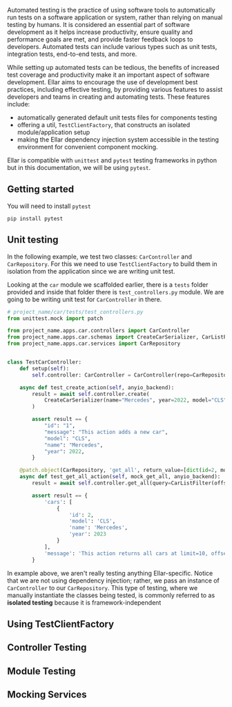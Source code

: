 Automated testing is the practice of using software tools to automatically run tests on a software application or system, 
rather than relying on manual testing by humans. It is considered an essential part of software development as it 
helps increase productivity, ensure quality and performance goals are met, and provide faster feedback loops to developers. 
Automated tests can include various types such as unit tests, integration tests, end-to-end tests, and more. 

While setting up automated tests can be tedious, the benefits of increased test coverage and productivity make it an important aspect of software development.
Ellar aims to encourage the use of development best practices, including effective testing, by providing various features to assist developers and teams in creating and automating tests. 
These features include:

- automatically generated default unit tests files for components testing
- offering a util, `TestClientFactory`, that constructs an isolated module/application setup
- making the Ellar dependency injection system accessible in the testing environment for convenient component mocking.

Ellar is compatible with `unittest` and `pytest` testing frameworks in python but in this documentation, we will be using `pytest`.

## Getting started
You will need to install `pytest`

```shell
pip install pytest
```

## Unit testing
In the following example, we test two classes: `CarController` and `CarRepository`. For this we need to use `TestClientFactory` to build
them in isolation from the application since we are writing unit test.

Looking at the `car` module we scaffolded earlier, there is a `tests` folder provided and inside that folder there is `test_controllers.py` module. 
We are going to be writing unit test for `CarController` in there.

```python
# project_name/car/tests/test_controllers.py
from unittest.mock import patch

from project_name.apps.car.controllers import CarController
from project_name.apps.car.schemas import CreateCarSerializer, CarListFilter
from project_name.apps.car.services import CarRepository


class TestCarController:
    def setup(self):
        self.controller: CarController = CarController(repo=CarRepository())

    async def test_create_action(self, anyio_backend):
        result = await self.controller.create(
            CreateCarSerializer(name="Mercedes", year=2022, model="CLS")
        )

        assert result == {
            "id": "1",
            "message": "This action adds a new car",
            "model": "CLS",
            "name": "Mercedes",
            "year": 2022,
        }

    @patch.object(CarRepository, 'get_all', return_value=[dict(id=2, model='CLS',name='Mercedes', year=2023)])
    async def test_get_all_action(self, mock_get_all, anyio_backend):
        result = await self.controller.get_all(query=CarListFilter(offset=0, limit=10))

        assert result == {
            'cars': [
                {
                    'id': 2, 
                    'model': 'CLS', 
                    'name': 'Mercedes', 
                    'year': 2023
                }
            ], 
            'message': 'This action returns all cars at limit=10, offset=0'
        }
```
In example above, we aren't really testing anything Ellar-specific. Notice that we are not using dependency injection; rather, 
we pass an instance of `CarController` to our `CarRepository`. This type of testing, where we manually instantiate the classes being tested, is commonly referred to as **isolated testing** because it is framework-independent
## Using TestClientFactory
## Controller Testing
## Module Testing
## Mocking Services
